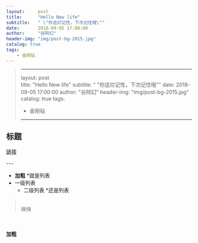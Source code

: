 ```yaml
---
layout:     post
title:      "Hello New life"
subtitle:   " \"你这烂记性，下次记住哦\""
date:       2018-09-05 17:00:00
author:     "谷阿幻"
header-img: "img/post-bg-2015.jpg"
catalog: true
tags:
    - 金刚钻
---
```



>---
>layout:     post                       
>title:      "Hello New life"
>subtitle:   " \"你这烂记性，下次记住哦\""
>date:       2018-09-05 17:00:00
>author:     "谷阿幻"
>header-img: "img/post-bg-2015.jpg"
>catalog: true
>tags:
>    - 金刚钻
>---

## 标题

[链接 ](#build) 
<p id = "build"></p>
---

* **加粗** 
*就是列表
* 一级列表
	* 二级列表
*还是列表


<div>
    <blockquote>
        <br>块块</blockquote>
    <br>
    <br><b>加粗</b>
</div>

